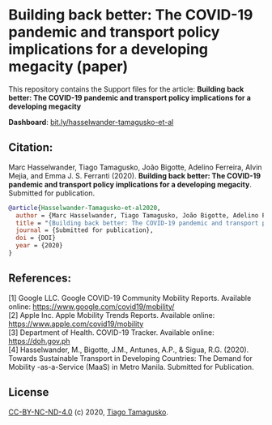 # Building back better: The COVID-19 pandemic and transport policy implications for a developing megacity (paper)

This repository contains the Support files for the article: **Building back better: The COVID-19 pandemic and transport policy implications for a developing megacity**

**Dashboard**: [bit.ly/hasselwander-tamagusko-et-al](https://bit.ly/hasselwander-tamagusko-et-al)  
<!-- Paper: [https://doi.org/LINK](https://doi.org/LINK) -->

## Citation:

Marc Hasselwander, Tiago Tamagusko, João Bigotte, Adelino Ferreira, Alvin Mejia, and Emma J. S. Ferranti (2020). **Building back better: The COVID-19 pandemic and transport policy implications for a developing megacity**. Submitted for publication.
```bibtex
@article{Hasselwander-Tamagusko-et-al2020,
  author = {Marc Hasselwander, Tiago Tamagusko, João Bigotte, Adelino Ferreira, Alvin Mejia, Emma J. S. Ferranti},
  title = "{Building back better: The COVID-19 pandemic and transport poli-cy implications for a developing megacity}",
  journal = {Submitted for publication},
  doi = {DOI}
  year = {2020}
}
```
## References:
[1] Google LLC. Google COVID-19 Community Mobility Reports. Available online: https://www.google.com/covid19/mobility/  
[2] Apple Inc. Apple Mobility Trends Reports. Available online: https://www.apple.com/covid19/mobility  
[3] Department of Health. COVID-19 Tracker. Available online: https://doh.gov.ph  
[4] Hasselwander, M., Bigotte, J.M., Antunes, A.P., & Sigua, R.G. (2020). Towards Sustainable Transport in Developing Countries: The Demand for Mobility -as-a-Service (MaaS) in Metro Manila. Submitted for Publication.

## License

[CC-BY-NC-ND-4.0](LICENSE) (c) 2020, [Tiago Tamagusko](https://tamagusko.github.io/).

